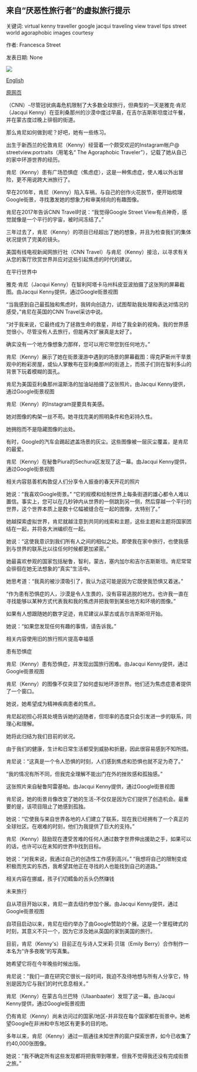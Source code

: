 ## 来自“厌恶性旅行者”的虚拟旅行提示

关键词: virtual kenny traveller google jacqui traveling view travel tips street world agoraphobic images courtesy

作者: Francesca Street

发表日期: None

![](https://cdn.cnn.com/cnnnext/dam/assets/200407122157-agoraphobic-traveller-tease-super-tease.jpg)

[English](Tips%20for%20virtual%20travel%20from%20the%20%27Agoraphobic%20Traveller%27.md)

[原网页](https://edition.cnn.com/travel/article/street-view-traveler-tips/index.html)

（CNN）-尽管冠状病毒危机限制了大多数全球旅行，但典型的一天是雅克·肯尼（Jacqui Kenny）在亚利桑那州的沙漠中度过早晨，在吉尔吉斯斯坦度过午餐，并在蒙古度过晚上徘徊的街道。

那么肯尼如何做到呢？好吧，她有一些练习。

出生于新西兰的伦敦肯尼（Kenny）经营着一个颇受欢迎的Instagram帐户@ streetview.portraits（用笔名“ The Agoraphobic Traveler”），记载了她从自己的家中环游世界的经历。

肯尼（Kenny）患有广场恐惧症（焦虑症），这是一种焦虑症，使人难以外出冒险，更不用说跨大洲旅行了。

早在2016年，肯尼（Kenny）陷入车祸，与自己的创作火花脱节，便开始梳理Google街景，寻找激发她的想象力和审美倾向的有趣图像。

肯尼在2017年告诉CNN Travel时说：“我觉得Google Street View有点神奇，感觉就像是一个平行的宇宙，被时间冻结了。”

三年过去了，肯尼（Kenny）的项目已经超出了她​​的想象，并且为检查我们的集体状况提供了完美的镜头。

美国有线电视新闻网旅行社（CNN Travel）与肯尼（Kenny）接洽，以寻求有关从您的客厅欣赏世界并应对这些引起焦虑的时代的建议。

在平行世界中

雅克·肯尼（Jacqui Kenny）在智利阿塔卡马州科皮亚波拍摄了这张狗的屏幕截图。由Jacqui Kenny提供，通过Google街景视图

“当我感到自己最孤独和焦虑时，我转向创造力，试图帮助我处理和表达对情况的感受，”肯尼在英国的CNN Travel采访中说。

“对于我来说，它最终成为了拯救生命的救星，并给了我全新的视角。我的世界感觉很小，尽管没有人去旅行，但能再次扩展真是太好了。

确实没有一个地方像想象力那样，您可以用它带您到任何地方。”

肯尼（Kenny）展示了她在街景漫游中遇到的场景的屏幕截图：得克萨斯州干旱景观中的粉彩房屋，或仙人掌散布在亚利桑那州的街道上，而孩子们则在智利多山的背景下玩着模糊的面孔。

肯尼为美国亚利桑那州温斯洛的加油站拍摄了这张照片。由Jacqui Kenny提供，通过Google街景视图

肯尼（Kenny）的Instagram提要具有美感。

她对图像的构架一丝不苟。她寻找完美的照明条件和色彩持久性。

她拥抱而不是隐藏图像的出处。

有时，Google的汽车会踢起遮盖场景的灰尘。这些图像被一层灰尘覆盖，是肯尼的最爱。

肯尼（Kenny）在秘鲁Piura的Sechura区发现了这一幕。由Jacqui Kenny提供，通过Google街景视图

相关内容慈善机构敦促人们分享令人振奋的春天开花的照片

她说：“我喜欢Google街景。” “它的规模和绘制世界上每条街道的雄心都令人难以置信。事实上，您可以在几秒钟内从世界的一侧跳到另一侧，然后穿越一个平行的世界，这个世界本质上是数十亿幅被缝合在一起的图像，太特别了。”

她越探索虚拟世界，肯尼就越注意到共同的线索和主题，这些主题和主题将国家团结在一起，并将各大洲编织在一起。

她说：“这使我意识到我们所有人之间的相似之处。即使我在家中旅行，也使我感到与世界的联系比以往任何时候都更加紧密。”

她最喜欢参观的国家包括秘鲁，智利，蒙古，塞内加尔和吉尔吉斯斯坦。肯尼常常会徘徊在她无法想象的“真实”生活中。

她思考道：“我真的被沙漠吸引了，我认为这可能是因为它既使我恐惧又着迷。”

“作为患有恐惧症的人，沙漠是令人生畏的，没有容易逃脱的地方。也许我一直在寻找能够以某种方式代表我和我的焦虑并把我带到某些地方和环境的图像。”

如果有人想跟随她的数字足迹，肯尼建议从蒙古或吉尔吉斯斯坦开始。

她说：“如果您发现任何有趣的事情，请告诉我。”

相关内容使用旧的旅行照片提高幸福感

患有恐惧症

肯尼（Kenny）患有恐惧症，并发现出国旅行困难。由Jacqui Kenny提供，通过Google街景视图

肯尼（Kenny）的图像不仅突显了如何虚拟地环游世界。他们还为焦虑症患者提供了一个窗口。

她说，她希望成为精神疾病患者的焦点。

肯尼起初担心将其处境告诉她的追随者，但坦率的态度只会引发进一步的联系，同理心和理解。

她将此归结为我们目前的状况。

由于我们的健康，生计和日常生活都受到威胁和折磨，因此很容易感到不知所措。

肯尼说：“这真是一个令人恐惧的时刻，人们感到焦虑和恐惧也就不足为奇了。”

“我的情况有所不同，但我完全理解不能出门在外的挫败感和孤独感。”

这张照片来自秘鲁阿雷基帕。由Jacqui Kenny提供，通过Google街景视图

肯尼说，她的街景肖像改变了她的生活-不仅仅是因为它们提供了创造机会。最重要的是，该项目阻止了她感到孤独。

她说：“它使我与来自世界各地的人们建立了联系，现在我已经拥有了一个真正的全球社区。在艰难的时刻，他们为我提供了巨大的支持。”

肯尼（Kenny）鼓励现在遭受苦难的任何人通过数字世界伸出援助之手，如果可以的话，也许可以在未知的世界中找到目标。

她说：“对我来说，我通过自己的创造性工作感到高兴。” “我想将自己的限制变成积极而充实的东西，我希望其他正在寻找的人也能找到自己的道路。”

相关内容在挪威，孩子们切鳕鱼的舌头仍然赚钱

未来旅行

自从项目开始以来，肯尼一直去纽约参加个展。由Jacqui Kenny提供，通过Google街景视图

自项目启动以来，肯尼在纽约举办了由Google赞助的个展。这是一个里程碑式的时刻，其意义不只一个，因为它涉及她从英国的家到美国的旅行。

目前，肯尼（Kenny's）目前正在与诗人艾米莉·贝瑞（Emily Berry）合作制作一本名为“许多夜晚”的写真集。

她希望它将在今年晚些时候出版。

肯尼说：“我们一直在研究它很长一段时间，我迫不及待地想与所有人分享它，特别是因为它与我们的时代息息相关。”

肯尼（Kenny）在蒙古乌兰巴特（Ulaanbaater）发现了这一幕。由Jacqui Kenny提供，通过Google街景视图

仍有肯尼（Kenny）尚未访问过的国家/地区-并非现在每个国家都在街景中。她希望Google在非洲和中东地区有更多的目的地。

多年以来，肯尼（Kenny）通过一扇通往未知世界的窗户探索世界，如今已收集了约40,000张图像。

她说：“我不确定所有这些发现都将把我带到哪里，但我不觉得我还没有完成街景之旅。”